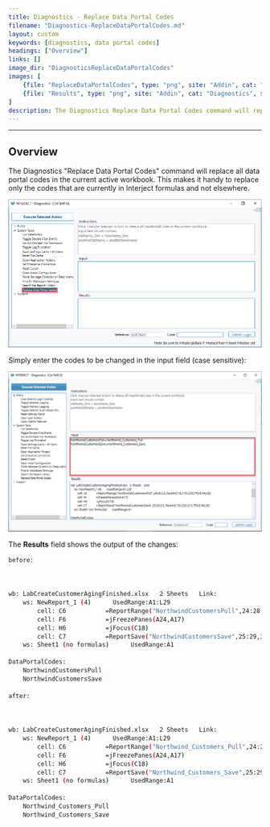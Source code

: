 ```yaml
---
title: Diagnostics - Replace Data Portal Codes
filename: "Diagnostics-ReplaceDataPortalCodes.md"
layout: custom
keywords: [diagnostics, data portal codes]
headings: ["Overview"]
links: []
image_dir: "DiagnosticsReplaceDataPortalCodes"
images: [
    {file: "ReplaceDataPortalCodes", type: "png", site: "Addin", cat: "Diagnostics", sub: "Replace Data Portal Codes", report: "", ribbon: "", config: ""}, 
    {file: "Results", type: "png", site: "Addin", cat: "Diagnostics", sub: "Replace Data Portal Codes", report: "", ribbon: "", config: ""}
]
description: The Diagnostics Replace Data Portal Codes command will replace all data portal codes in the current active workbook. This makes it handy to replace only the codes that are currently in Interject formulas and not elsewhere.
---
```

* * *

## Overview

The Diagnostics "Replace Data Portal Codes" command will replace all data portal codes in the current active workbook. This makes it handy to replace only the codes that are currently in Interject formulas and not elsewhere.

![](/images/DiagnosticsReplaceDataPortalCodes/ReplaceDataPortalCodes.png)
<br>

Simply enter the codes to be changed in the input field (case sensitive):

![](/images/DiagnosticsReplaceDataPortalCodes/Results.png)
<br>

The **Results** field shows the output of the changes:

```bash
before:



wb: LabCreateCustomerAgingFinished.xlsx   2 Sheets   Link:                                           
    ws: NewReport_1 (4)      UsedRange:A1:L29
        cell: C6           =ReportRange("NorthwindCustomersPull",24:28,2:2,,Param(C18,C19,C20),TRUE,FALSE)
        cell: F6           =jFreezePanes(A24,A17)                            
        cell: H6           =jFocus(C18)                                      
        cell: C7           =ReportSave("NorthwindCustomersSave",25:29,3:3,,Param(C19,C20,C21),TRUE,FALSE)
    ws: Sheet1 (no formulas)      UsedRange:A1

DataPortalCodes:
    NorthwindCustomersPull
    NorthwindCustomersSave

after:



wb: LabCreateCustomerAgingFinished.xlsx   2 Sheets   Link:                                           
    ws: NewReport_1 (4)      UsedRange:A1:L29
        cell: C6           =ReportRange("Northwind_Customers_Pull",24:28,2:2,,Param(C18,C19,C20),TRUE,FALSE)
        cell: F6           =jFreezePanes(A24,A17)                            
        cell: H6           =jFocus(C18)                                      
        cell: C7           =ReportSave("Northwind_Customers_Save",25:29,3:3,,Param(C19,C20,C21),TRUE,FALSE)
    ws: Sheet1 (no formulas)      UsedRange:A1

DataPortalCodes:
    Northwind_Customers_Pull
    Northwind_Customers_Save

```